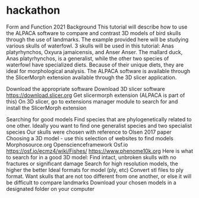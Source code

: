 # hackathon
Form and Function 2021
Background
This tutorial will describe how to use the ALPACA software to compare and contrast 3D models of bird skulls through the use of landmarks. The example provided here will be studying various skulls of waterfowl. 3 skulls will be used in this tutorial: Anas platyrhynchos, Oxyura jamaicensis, and Anser Anser.
	The mallard duck, Anas platyrhynchos, is a generalist, while the other two species of waterfowl have specialized diets. Because of their unique diets, they are ideal for morphological analysis. 
 	The ALPACA software is available through the SlicerMorph extension available through the 3D slicer application. 

Download the appropriate software
Download 3D slicer software https://download.slicer.org 
Get slicermorph extension (ALPACA is part of this)
On 3D slicer, go to extensions manager module to search for and install the SlicerMorph extension

Searching for good models 
Find species that are phylogenetically related to one other. Ideally you want to find one generalist species and two specialist species
Our skulls were chosen with reference to Olsen 2017 paper
Choosing a 3D model - use this selection of websites to find models
Morphosource.org
Openscienceframework
Osf.io 
https://osf.io/ecmz4/wiki/Fishes/ 
https://www.phenome10k.org 
Here is what to search for in a good 3D model:
Find intact, unbroken skulls with no fractures or significant damage
Search for high resolution models, the higher the better
Ideal formats for model (ply, etc)
Convert stl files to ply format. 
Want skulls that are not too different from one another, or else it will be difficult to compare landmarks
Download your chosen models in a designated folder on your computer

